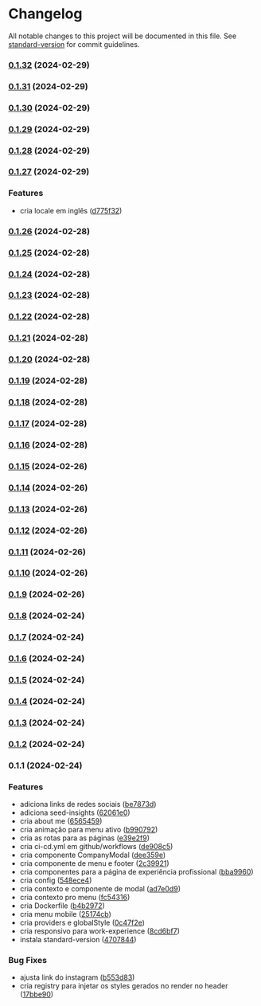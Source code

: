 # Changelog

All notable changes to this project will be documented in this file. See [standard-version](https://github.com/conventional-changelog/standard-version) for commit guidelines.

### [0.1.32](https://github.com/LucasSAmaral/lucasamaraldev/compare/v0.1.31...v0.1.32) (2024-02-29)

### [0.1.31](https://github.com/LucasSAmaral/lucasamaraldev/compare/v0.1.30...v0.1.31) (2024-02-29)

### [0.1.30](https://github.com/LucasSAmaral/lucasamaraldev/compare/v0.1.29...v0.1.30) (2024-02-29)

### [0.1.29](https://github.com/LucasSAmaral/lucasamaraldev/compare/v0.1.28...v0.1.29) (2024-02-29)

### [0.1.28](https://github.com/LucasSAmaral/lucasamaraldev/compare/v0.1.27...v0.1.28) (2024-02-29)

### [0.1.27](https://github.com/LucasSAmaral/lucasamaraldev/compare/v0.1.26...v0.1.27) (2024-02-29)


### Features

* cria locale em inglês ([d775f32](https://github.com/LucasSAmaral/lucasamaraldev/commit/d775f32e3dcd0aa62f7477e48a9a3436fdcc9e70))

### [0.1.26](https://github.com/LucasSAmaral/lucasamaraldev/compare/v0.1.25...v0.1.26) (2024-02-28)

### [0.1.25](https://github.com/LucasSAmaral/lucasamaraldev/compare/v0.1.24...v0.1.25) (2024-02-28)

### [0.1.24](https://github.com/LucasSAmaral/lucasamaraldev/compare/v0.1.23...v0.1.24) (2024-02-28)

### [0.1.23](https://github.com/LucasSAmaral/lucasamaraldev/compare/v0.1.22...v0.1.23) (2024-02-28)

### [0.1.22](https://github.com/LucasSAmaral/lucasamaraldev/compare/v0.1.21...v0.1.22) (2024-02-28)

### [0.1.21](https://github.com/LucasSAmaral/lucasamaraldev/compare/v0.1.20...v0.1.21) (2024-02-28)

### [0.1.20](https://github.com/LucasSAmaral/lucasamaraldev/compare/v0.1.19...v0.1.20) (2024-02-28)

### [0.1.19](https://github.com/LucasSAmaral/lucasamaraldev/compare/v0.1.18...v0.1.19) (2024-02-28)

### [0.1.18](https://github.com/LucasSAmaral/lucasamaraldev/compare/v0.1.17...v0.1.18) (2024-02-28)

### [0.1.17](https://github.com/LucasSAmaral/lucasamaraldev/compare/v0.1.16...v0.1.17) (2024-02-28)

### [0.1.16](https://github.com/LucasSAmaral/lucasamaraldev/compare/v0.1.15...v0.1.16) (2024-02-28)

### [0.1.15](https://github.com/LucasSAmaral/lucasamaraldev/compare/v0.1.14...v0.1.15) (2024-02-26)

### [0.1.14](https://github.com/LucasSAmaral/lucasamaraldev/compare/v0.1.13...v0.1.14) (2024-02-26)

### [0.1.13](https://github.com/LucasSAmaral/lucasamaraldev/compare/v0.1.12...v0.1.13) (2024-02-26)

### [0.1.12](https://github.com/LucasSAmaral/lucasamaraldev/compare/v0.1.11...v0.1.12) (2024-02-26)

### [0.1.11](https://github.com/LucasSAmaral/lucasamaraldev/compare/v0.1.10...v0.1.11) (2024-02-26)

### [0.1.10](https://github.com/LucasSAmaral/lucasamaraldev/compare/v0.1.9...v0.1.10) (2024-02-26)

### [0.1.9](https://github.com/LucasSAmaral/lucasamaraldev/compare/v0.1.8...v0.1.9) (2024-02-26)

### [0.1.8](https://github.com/LucasSAmaral/lucasamaraldev/compare/v0.1.7...v0.1.8) (2024-02-24)

### [0.1.7](https://github.com/LucasSAmaral/lucasamaraldev/compare/v0.1.6...v0.1.7) (2024-02-24)

### [0.1.6](https://github.com/LucasSAmaral/lucasamaraldev/compare/v0.1.5...v0.1.6) (2024-02-24)

### [0.1.5](https://github.com/LucasSAmaral/lucasamaraldev/compare/v0.1.4...v0.1.5) (2024-02-24)

### [0.1.4](https://github.com/LucasSAmaral/lucasamaraldev/compare/v0.1.3...v0.1.4) (2024-02-24)

### [0.1.3](https://github.com/LucasSAmaral/lucasamaraldev/compare/v0.1.2...v0.1.3) (2024-02-24)

### [0.1.2](https://github.com/LucasSAmaral/lucasamaraldev/compare/v0.1.1...v0.1.2) (2024-02-24)

### 0.1.1 (2024-02-24)


### Features

* adiciona links de redes sociais ([be7873d](https://github.com/LucasSAmaral/lucasamaraldev/commit/be7873d8b31f5378e0e0b24020cbf8da97e2c918))
* adiciona seed-insights ([62061e0](https://github.com/LucasSAmaral/lucasamaraldev/commit/62061e00492353b9c720aa0b311d2b6042d73925))
* cria about me ([6565459](https://github.com/LucasSAmaral/lucasamaraldev/commit/65654591c1af5c500ad26f2ba962638492ff0026))
* cria animação para menu ativo ([b990792](https://github.com/LucasSAmaral/lucasamaraldev/commit/b990792bcc3d1e09778342a993cc2d013edbd487))
* cria as rotas para as páginas ([e39e2f9](https://github.com/LucasSAmaral/lucasamaraldev/commit/e39e2f9adc631bdc968c47328932cb4451452fa2))
* cria ci-cd.yml em github/workflows ([de908c5](https://github.com/LucasSAmaral/lucasamaraldev/commit/de908c551e7d33159c8908bf1ec53d963b96c3c6))
* cria componente CompanyModal ([dee359e](https://github.com/LucasSAmaral/lucasamaraldev/commit/dee359e52eb4ffedbbf115e7515af80e64873028))
* cria componente de menu e footer ([2c39921](https://github.com/LucasSAmaral/lucasamaraldev/commit/2c399216a71c5f186e7aebe088aa10a62bea0105))
* cria componentes para a página de experiência profissional ([bba9960](https://github.com/LucasSAmaral/lucasamaraldev/commit/bba996015b5c17fd076402c70b079720832e8e30))
* cria config ([548ece4](https://github.com/LucasSAmaral/lucasamaraldev/commit/548ece472a3f0773c99f3d58f8ff96e5f8fb1935))
* cria contexto e componente de modal ([ad7e0d9](https://github.com/LucasSAmaral/lucasamaraldev/commit/ad7e0d9e281336fa7f57af9b331effcf9fda6238))
* cria contexto pro menu ([fc54316](https://github.com/LucasSAmaral/lucasamaraldev/commit/fc54316df51fed35237abda67f8878b37be9449c))
* cria Dockerfile ([b4b2972](https://github.com/LucasSAmaral/lucasamaraldev/commit/b4b29721f610ed8e315fc426b01409ef1e45fa28))
* cria menu mobile ([25174cb](https://github.com/LucasSAmaral/lucasamaraldev/commit/25174cb609bff3bee73ad1c1a365ae8e6e808e25))
* cria providers e globalStyle ([0c47f2e](https://github.com/LucasSAmaral/lucasamaraldev/commit/0c47f2e0702e10b5d6936d0740a75e71efa61576))
* cria responsivo para work-experience ([8cd6bf7](https://github.com/LucasSAmaral/lucasamaraldev/commit/8cd6bf741bf48050e87e5440079217ca4351b1ef))
* instala standard-version ([4707844](https://github.com/LucasSAmaral/lucasamaraldev/commit/4707844dc335db371bf22130daaf6b111c78a35d))


### Bug Fixes

* ajusta link do instagram ([b553d83](https://github.com/LucasSAmaral/lucasamaraldev/commit/b553d83c043ec4e1737a4951d54649a37aec419d))
* cria registry para injetar os styles gerados no render no header ([17bbe90](https://github.com/LucasSAmaral/lucasamaraldev/commit/17bbe90f98d758e39c29d4bd48a7b1c86884bd8a))
